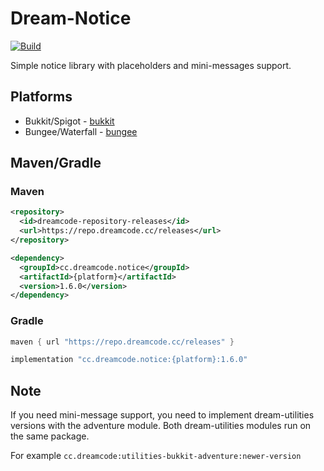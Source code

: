 # Dream-Notice
[![Build](https://github.com/DreamPoland/dream-notice/actions/workflows/gradle.yml/badge.svg)](https://github.com/DreamPoland/dream-notice/actions/workflows/gradle.yml)

Simple notice library with placeholders and mini-messages support.

## Platforms

- Bukkit/Spigot - [bukkit](https://github.com/DreamPoland/dream-notice/tree/master/bukkit)
- Bungee/Waterfall - [bungee](https://github.com/DreamPoland/dream-notice/tree/master/bungee)

## Maven/Gradle

### Maven
```xml
<repository>
  <id>dreamcode-repository-releases</id>
  <url>https://repo.dreamcode.cc/releases</url>
</repository>
```

```xml
<dependency>
  <groupId>cc.dreamcode.notice</groupId>
  <artifactId>{platform}</artifactId>
  <version>1.6.0</version>
</dependency>
```

### Gradle
```groovy
maven { url "https://repo.dreamcode.cc/releases" }
```

```groovy
implementation "cc.dreamcode.notice:{platform}:1.6.0"
```

## Note

If you need mini-message support, you need to implement dream-utilities versions with the adventure module. Both dream-utilities modules run on the same package.

For example `cc.dreamcode:utilities-bukkit-adventure:newer-version`
